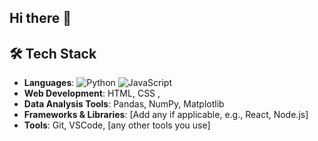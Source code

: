 ## Hi there 👋

## 🛠 Tech Stack
- **Languages**: ![Python](https://img.shields.io/badge/Python-blue) ![JavaScript](https://img.shields.io/badge/JavaScript-yellow)
- **Web Development**: HTML, CSS ,
- **Data Analysis Tools**: Pandas, NumPy, Matplotlib
- **Frameworks & Libraries**: [Add any if applicable, e.g., React, Node.js]
- **Tools**: Git, VSCode, [any other tools you use]

<!--
**sudh182004/sudh182004** is a ✨ _special_ ✨ repository because its `README.md` (this file) appears on your GitHub profile.

Here are some ideas to get you started:

- 🔭 I’m currently working on ...
- 🌱 I’m currently learning ...
- 👯 I’m looking to collaborate on ...
- 🤔 I’m looking for help with ...
- 💬 Ask me about ...
- 📫 How to reach me: ...
- 😄 Pronouns: ...
- ⚡ Fun fact: ...
-->
